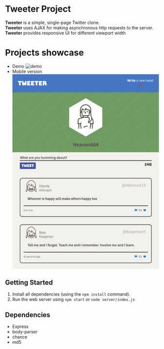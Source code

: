 # Tweeter Project

**Tweeter** is a simple, single-page Twitter clone.  
**Tweeter** uses AJAX for making asynchronous http requests to the server.
**Tweeter** provides responsive UI for different viewport width

# Projects showcase
- Demo
![demo](https://user-images.githubusercontent.com/105215745/229091177-85f13f98-6752-45bf-8e54-97d08638c5a0.gif)
- Mobile version
![Mobile version](https://github.com/Heaven664/tweeter/blob/master/docs/mobile.png?raw=true)

## Getting Started

1. Install all dependencies (using the `npm install` command).
2. Run the web server using `npm start` or `node server/index.js`

## Dependencies

- Express
- body-parser
- chance
- md5
